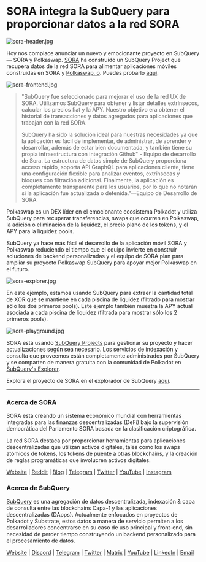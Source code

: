 # SORA integra la SubQuery para proporcionar datos a la red SORA

![sora-header.jpg](https://miro.medium.com/max/1400/1*fPPW0DsynIt9QpvK4ZrsUA.jpeg)

Hoy nos complace anunciar un nuevo y emocionante proyecto en SubQuery — SORA y Polkaswap. [SORA](https://sora.org/) ha construido un SubQuery Project que recupera datos de la red SORA para alimentar aplicaciones móviles construidas en SORA y [Polkaswap. o](http://polkaswap.io/). Puedes probarlo [aquí](https://explorer.subquery.network/subquery/sora-xor/sora).

![sora-frontend.jpg](https://miro.medium.com/max/1400/1*pq0U6wsutlf8rjXqq7i2BQ.jpeg)

> "SubQuery fue seleccionado para mejorar el uso de la red UX de SORA. Utilizamos SubQuery para obtener y listar detalles extrínsecos, calcular los precios fiat y la APY. Nuestro objetivo era obtener el historial de transacciones y datos agregados para aplicaciones que trabajan con la red SORA.
> 
> SubQuery ha sido la solución ideal para nuestras necesidades ya que la aplicación es fácil de implementar, de administrar, de aprender y desarrollar, además de estar bien documentada, y también tiene su propia infraestructura con integración Github" - Equipo de desarrollo de Sora. La estructura de datos simple de SubQuery proporciona acceso rápido, soporta API GraphQL para aplicaciones cliente, tiene una configuración flexible para analizar eventos, extrínsecas y bloques con filtración adicional. Finalmente, la aplicación es completamente transparente para los usuarios, por lo que no notarán si la aplicación fue actualizada o detenida."—Equipo de Desarrollo de SORA

Polkaswap es un DEX líder en el emocionante ecosistema Polkadot y utiliza SubQuery para recuperar transferencias, swaps que ocurren en Polkaswap, la adición o eliminación de la liquidez, el precio plano de los tokens, y el APY para la liquidez pools.

SubQuery ya hace más fácil el desarrollo de la aplicación móvil SORA y Polkaswap reduciendo el tiempo que el equipo invierte en construir soluciones de backend personalizadas y el equipo de SORA plan para ampliar su proyecto Polkaswap SubQuery para apoyar mejor Polkaswap en el futuro.

![sora-explorer.jpg](https://miro.medium.com/max/1400/1*vjdjmmffvJ7zfOQyxo0ZAA.jpeg)

En este ejemplo, estamos usando SubQuery para extraer la cantidad total de XOR que se mantiene en cada piscina de liquidez (filtrado para mostrar sólo los dos primeros pools). Este ejemplo también muestra la APY actual asociada a cada piscina de liquidez (filtrada para mostrar sólo los 2 primeros pools).

![sora-playground.jpg](https://miro.medium.com/max/1400/1*oTh-ajGfG1oEhYdvqo12tQ.jpeg)

SORA está usando [SubQuery Projects](https://project.subquery.network/) para gestionar su proyecto y hacer actualizaciones según sea necesario. Los servicios de indexación y consulta que proveemos están completamente administrados por SubQuery y se comparten de manera gratuita con la comunidad de Polkadot en [SubQuery's Explorer](https://explorer.subquery.network/).

Explora el proyecto de SORA en el explorador de SubQuery [aquí](https://explorer.subquery.network/subquery/sora-xor/sora).

---

### Acerca de SORA

SORA está creando un sistema económico mundial con herramientas integradas para las finanzas descentralizadas (DeFi) bajo la supervisión democrática del Parlamento SORA basada en la clasificación criptográfica.

La red SORA destaca por proporcionar herramientas para aplicaciones descentralizadas que utilizan activos digitales, tales como los swaps atómicos de tokens, los tokens de puente a otras blockchains, y la creación de reglas programáticas que involucren activos digitales.

[Website](https://sora.org/) | [Reddit](https://www.reddit.com/r/SORA/) | [Blog](https://sora.org/blog) | [Telegram](https://t.me/sora_xor) | [Twitter](https://twitter.com/sora_xor) | [YouTube](https://youtube.com/sora_xor) | [Instagram](https://instagram.com/sora_xor)

### Acerca de SubQuery

[SubQuery](https://subquery.network/) es una agregación de datos descentralizada, indexación & capa de consulta entre las blockchains Capa-1 y las aplicaciones descentralizadas (DApps). Actualmente enfocados en proyectos de Polkadot y Substrate, estos datos a manera de servicio permiten a los desarrolladores concentrarse en su caso de uso principal y front-end, sin necesidad de perder tiempo construyendo un backend personalizado para el procesamiento de datos.

[Website](https://subquery.network/) | [Discord](https://discord.com/invite/78zg8aBSMG) | [Telegram](https://t.me/subquerynetwork) | [Twitter](https://twitter.com/subquerynetwork) | [Matrix](https://matrix.to/#/#subquery:matrix.org) | [YouTube](https://www.youtube.com/channel/UCi1a6NUUjegcLHDFLr7CqLw) | [LinkedIn](https://www.linkedin.com/company/subquery) | [Email](mailto:hello@subquery.network)